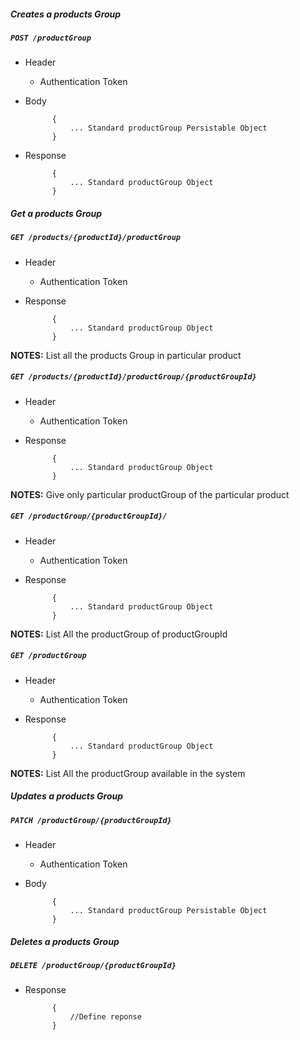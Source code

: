 

##### Creates a products Group

##### `POST /productGroup`
+ Header
	- Authentication Token


+ Body

            {
                ... Standard productGroup Persistable Object
            }
            
+ Response

            {
                ... Standard productGroup Object
            }
    

##### Get a products Group           
            
##### `GET /products/{productId}/productGroup`
+ Header 
	- Authentication Token

+ Response

			{
				... Standard productGroup Object
			}

**NOTES:** List all the products Group in particular product

##### `GET /products/{productId}/productGroup/{productGroupId}`
+ Header
	- Authentication Token

+ Response 

			{
				... Standard productGroup Object
			} 

**NOTES:** Give only particular productGroup of the particular product 


##### `GET /productGroup/{productGroupId}/`
+ Header
	- Authentication Token

+ Response

            {
                ... Standard productGroup Object
            }
            
**NOTES:** List All the productGroup of productGroupId

##### `GET /productGroup`
+ Header
	- Authentication Token

+ Response

            {
                ... Standard productGroup Object
            }
            
**NOTES:** List All the productGroup available in the system

##### Updates a products Group  
       
##### `PATCH /productGroup/{productGroupId}`
+ Header
	- Authentication Token

+ Body

            {
                ... Standard productGroup Persistable Object
            }
            
            
##### Deletes a products Group
       
##### `DELETE /productGroup/{productGroupId}`
+ Response

			{
				//Define reponse
			}

